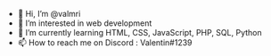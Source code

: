 - 👋 Hi, I’m @valmri
- 👀 I’m interested in web development 
- 🌱 I’m currently learning HTML, CSS, JavaScript, PHP, SQL, Python
- 📫 How to reach me on Discord : Valentin#1239
